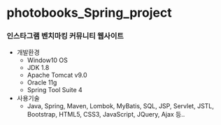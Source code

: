 # photobooks_Spring_project
### 인스타그램 벤치마킹 커뮤니티 웹사이트
* 개발환경
  - Window10 OS
  - JDK 1.8
  - Apache Tomcat v9.0
  - Oracle 11g
  - Spring Tool Suite 4
* 사용기술
  - Java, Spring, Maven, Lombok, MyBatis, SQL, JSP, Servlet, JSTL, Bootstrap, HTML5, CSS3, JavaScript, JQuery, Ajax 등..
